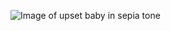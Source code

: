 ![Image of upset baby in sepia tone](https://i.kym-cdn.com/entries/icons/facebook/000/002/339/babby.jpg)